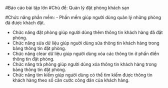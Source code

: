 #Báo cáo bài tập lớn
#Chủ đề: Quản lý đặt phòng khách sạn

#Chức năng phần mềm: - Phần mềm giúp người dùng quản lý những phòng đã được khách đặt. 
- Chức năng đặt phòng giúp người dùng thêm thông tin khách hàng đã đặt phòng.
- Chức năng sửa dữ liệu giúp người dùng sửa thông tin khách hàng trong bảng thông tin đặt phòng.
- Chức năng clear dữ liệu giúp người dùng xóa các thông tin ở phần điền thông tin đặt phòng.
- Chức năng trả phòng giúp người dùng xóa thông tin khách hàng trong bảng thông tin đặt phòng.
- Chức năng tìm kiếm giúp người dùng có thể tìm kiếm được thông tin khách hàng theo số căn cước công dân của khách hàng.
